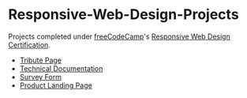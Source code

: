 # Responsive-Web-Design-Projects
Projects completed under <a href="https://www.freecodecamp.org/">freeCodeCamp</a>'s <a href="https://learn.freecodecamp.org/"> Responsive Web Design Certification</a>.

- [Tribute Page](https://tribute.now.sh/)
- [Technical Documentation](https://tech-doc.now.sh/)
- [Survey Form](https://survey-page.now.sh/)
- [Product Landing Page](https://product-page.now.sh/)
